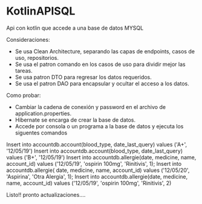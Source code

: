# KotlinAPISQL
Api con kotlin que accede a una base de datos MYSQL

Consideraciones:
- Se usa Clean Architecture, separando las capas de endpoints, casos de uso, repositorios.
- Se usa el patron comando en los casos de uso para dividir mejor las tareas.
- Se usa patron DTO para regresar los datos requeridos.
- Se usa el patron DAO para encapsular y ocultar el acceso a los datos.

Como probar:
- Cambiar la cadena de conexión y password en el archivo de application.properties.
- Hibernate se encarga de crear la base de datos.
- Accede por consola o un programa a la base de datos y ejecuta los siguentes comandos

Insert into accountdb.account(blood_type, date_last_query) values ('A+', '12/05/19')
Insert into accountdb.account(blood_type, date_last_query) values ('B+', '12/05/19')
Insert into accountdb.allergie(date, medicine, name, account_id) values ('12/05/19', 'ospirin 100mg', 'Rinitivis', 1);
Insert into accountdb.allergie( date, medicine, name, account_id) values ('12/05/20', 'Aspirina', 'Otra Alergia', 1);
Insert into accountdb.allergie(date, medicine, name, account_id) values ('12/05/19', 'ospirin 100mg', 'Rinitivis', 2)

Listo!! pronto actualizaciones....
